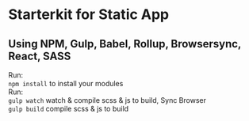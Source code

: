 # Starterkit for Static App 
## Using NPM, Gulp, Babel, Rollup, Browsersync, React, SASS
Run:  
`npm install` to install your modules  
Run:  
`gulp watch` watch & compile scss & js to build, Sync Browser   
`gulp build` compile scss & js to build  